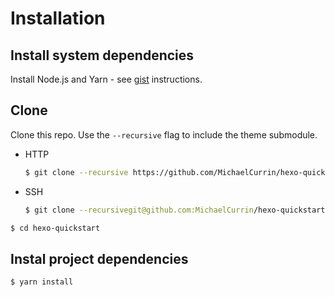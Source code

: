 # Installation

## Install system dependencies

Install Node.js and Yarn - see [gist](https://gist.github.com/MichaelCurrin/bdc34c554fa3023ee81449eb77375fcb) instructions.


## Clone

Clone this repo. Use the `--recursive` flag to include the theme submodule.

- HTTP
    ```sh
    $ git clone --recursive https://github.com/MichaelCurrin/hexo-quickstart
    ```
- SSH
    ```sh
    $ git clone --recursivegit@github.com:MichaelCurrin/hexo-quickstart.git
    ```

```sh
$ cd hexo-quickstart
```


## Instal project dependencies

```sh
$ yarn install
```
